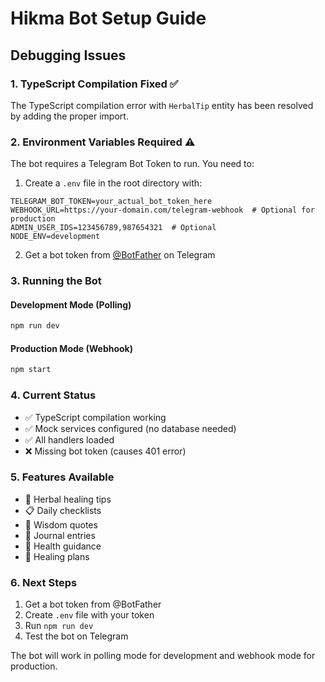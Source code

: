 # Hikma Bot Setup Guide

## Debugging Issues

### 1. TypeScript Compilation Fixed ✅
The TypeScript compilation error with `HerbalTip` entity has been resolved by adding the proper import.

### 2. Environment Variables Required ⚠️
The bot requires a Telegram Bot Token to run. You need to:

1. Create a `.env` file in the root directory with:
```
TELEGRAM_BOT_TOKEN=your_actual_bot_token_here
WEBHOOK_URL=https://your-domain.com/telegram-webhook  # Optional for production
ADMIN_USER_IDS=123456789,987654321  # Optional
NODE_ENV=development
```

2. Get a bot token from [@BotFather](https://t.me/botfather) on Telegram

### 3. Running the Bot

#### Development Mode (Polling)
```bash
npm run dev
```

#### Production Mode (Webhook)
```bash
npm start
```

### 4. Current Status
- ✅ TypeScript compilation working
- ✅ Mock services configured (no database needed)
- ✅ All handlers loaded
- ❌ Missing bot token (causes 401 error)

### 5. Features Available
- 🌿 Herbal healing tips
- 📋 Daily checklists
- 📜 Wisdom quotes
- 📝 Journal entries
- 🏥 Health guidance
- 🧘 Healing plans

### 6. Next Steps
1. Get a bot token from @BotFather
2. Create `.env` file with your token
3. Run `npm run dev`
4. Test the bot on Telegram

The bot will work in polling mode for development and webhook mode for production. 